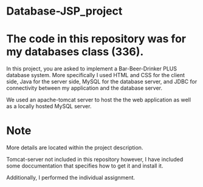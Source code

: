 # Database-JSP_project

# The code in this repository was for my databases class (336).
In this project, you are asked to implement a Bar-Beer-Drinker PLUS database
system. More specifically I used HTML and CSS for the client side, Java for the
server side, MySQL for the database server, and JDBC for connectivity between
my application and the database server.

We used an apache-tomcat server to host the the web application as well as a locally hosted MySQL server.

# Note
 More details are located within the project description.
 
 Tomcat-server not included in this repository however, I have included some doccumentation that specifies how to get it and install it.
 
 Additionally, I performed the individual assignment. 
